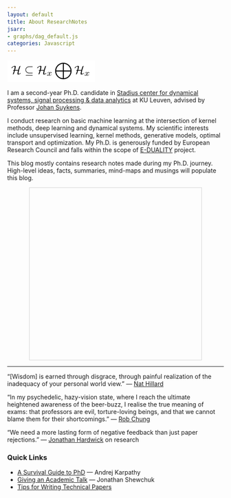 ```yaml
---
layout: default
title: About ResearchNotes
jsarr:
- graphs/dag_default.js
categories: Javascript
---
```


![](\photos\rkm.png)

I am a second-year Ph.D. candidate in [Stadius center for dynamical systems, signal processing & data analytics](https://www.esat.kuleuven.be/stadius/) at KU Leuven, advised by Professor [Johan Suykens](https://www.esat.kuleuven.be/stadius/person.php?id=16). 

I conduct research on basic machine learning at the intersection of kernel methods, deep learning and dynamical systems. My scientific interests include unsupervised learning,  kernel methods, generative models, optimal transport and optimization. My Ph.D. is generously funded by European Research Council and falls within the scope of [E-DUALITY](https://www.esat.kuleuven.be/stadius/E/) project.

This blog mostly contains research notes made during my Ph.D. journey. High-level ideas, facts, summaries, mind-maps and musings will populate this blog.

<style type="text/css">
      #mynetwork {
      width: 400px;
      height: 400px;
      border: 1px solid lightgray;
      }
</style>

<center> <div id="mynetwork"></div> </center>

---
“[Wisdom] is earned through disgrace, through painful realization of the inadequacy of your personal world view.” — [Nat Hillard](https://stanforddailyarchive.com/cgi-bin/stanford?a=d&d=stanford20080118-01.2.19#)

“In my psychedelic, hazy-vision state, where I reach the ultimate heightened awareness of the beer-buzz, I realise the true meaning of exams: that professors are evil, torture-loving beings, and that we cannot blame them for their shortcomings.” — [Rob Chung](https://web.archive.org/web/20050311153207/http://the-underground.ca/original_website/issues/22/12/life3.html)

“We need a more lasting form of negative feedback than just paper rejections.” — [Jonathan Hardwick](https://blogs.msdn.microsoft.com/jonathanh/) on research

### Quick Links
* [A Survival Guide to PhD](http://karpathy.github.io/2016/09/07/phd/) — Andrej Karpathy 
* [Giving an Academic Talk](https://people.eecs.berkeley.edu/~jrs/speaking.html) — Jonathan Shewchuk
* [Tips for Writing Technical Papers](https://cs.stanford.edu/people/widom/paper-writing.html)
